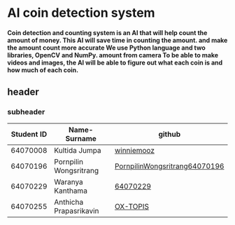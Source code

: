 # AI coin detection system
#### Coin detection and counting system is an AI that will help count the amount of money. This AI will save time in counting the amount. and make the amount count more accurate We use Python language and two libraries, OpenCV and NumPy. amount from camera To be able to make videos and images, the AI ​​will be able to figure out what each coin is and how much of each coin.
## header
### subheader
| Student ID  | Name-Surname | github      |
| ----------- | ----------- | ----------- |
| 64070008   | Kultida Jumpa        |[winniemooz](https://github.com/winniemooz)|
| 64070196   | Pornpilin Wongsritrang      | [PornpilinWongsritrang64070196](https://github.com/PornpilinWongsritrang64070196)   |
| 64070229   | Waranya Kanthama        | [64070229](https://github.com/64070229)   |
| 64070255   | Anthicha Prapasrikavin     | [OX-TOPIS](https://github.com/OX-TOPIS)     |
